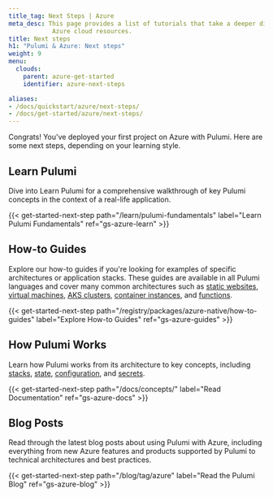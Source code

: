 ```yaml
---
title_tag: Next Steps | Azure
meta_desc: This page provides a list of tutorials that take a deeper dive into
            Azure cloud resources.
title: Next steps
h1: "Pulumi & Azure: Next steps"
weight: 9
menu:
  clouds:
    parent: azure-get-started
    identifier: azure-next-steps

aliases:
- /docs/quickstart/azure/next-steps/
- /docs/get-started/azure/next-steps/
---
```


Congrats! You've deployed your first project on Azure with Pulumi. Here are some next steps, depending on your learning style.

## Learn Pulumi

Dive into Learn Pulumi for a comprehensive walkthrough of key Pulumi concepts in the context of a real-life application.

{{< get-started-next-step path="/learn/pulumi-fundamentals" label="Learn Pulumi Fundamentals" ref="gs-azure-learn" >}}

## How-to Guides

Explore our how-to guides if you're looking for examples of specific architectures or application stacks. These guides are available in all Pulumi languages and cover many common architectures such as [static websites](/registry/packages/azure-native/how-to-guides/azure-ts-static-website/), [virtual machines](/registry/packages/azure-native/how-to-guides/azure-ts-webserver/), [AKS clusters](/registry/packages/azure-native/how-to-guides/azure-ts-aks/), [container instances](/registry/packages/azure-native/how-to-guides/azure-ts-aci/), and [functions](/registry/packages/azure-native/how-to-guides/azure-ts-functions/).

{{< get-started-next-step path="/registry/packages/azure-native/how-to-guides" label="Explore How-to Guides" ref="gs-azure-guides" >}}

## How Pulumi Works

Learn how Pulumi works from its architecture to key concepts, including [stacks](/docs/concepts/stack/), [state](/docs/concepts/state/), [configuration](/docs/concepts/config/), and [secrets](/docs/concepts/secrets/).

{{< get-started-next-step path="/docs/concepts/" label="Read Documentation" ref="gs-azure-docs" >}}

## Blog Posts

Read through the latest blog posts about using Pulumi with Azure, including everything from new Azure features and products supported by Pulumi to technical architectures and best practices.

{{< get-started-next-step path="/blog/tag/azure" label="Read the Pulumi Blog" ref="gs-azure-blog" >}}
